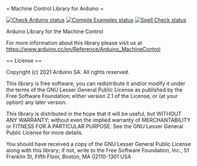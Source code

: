 = Machine Control Library for Arduino =

[![Check Arduino status](https://github.com/arduino-libraries/AutomationCarrierLibrary/actions/workflows/check-arduino.yml/badge.svg)](https://github.com/arduino-libraries/AutomationCarrierLibrary/actions/workflows/check-arduino.yml)
[![Compile Examples status](https://github.com/arduino-libraries/AutomationCarrierLibrary/actions/workflows/compile-examples.yml/badge.svg)](https://github.com/arduino-libraries/AutomationCarrierLibrary/actions/workflows/compile-examples.yml)
[![Spell Check status](https://github.com/arduino-libraries/AutomationCarrierLibrary/actions/workflows/spell-check.yml/badge.svg)](https://github.com/arduino-libraries/AutomationCarrierLibrary/actions/workflows/spell-check.yml)

Arduino Library for the Machine Control

For more information about this library please visit us at https://www.arduino.cc/en/Reference/Arduino_MachineControl


== License ==

Copyright (c) 2021 Arduino SA. All rights reserved.

This library is free software; you can redistribute it and/or
modify it under the terms of the GNU Lesser General Public
License as published by the Free Software Foundation; either
version 2.1 of the License, or (at your option) any later version.

This library is distributed in the hope that it will be useful,
but WITHOUT ANY WARRANTY; without even the implied warranty of
MERCHANTABILITY or FITNESS FOR A PARTICULAR PURPOSE. See the GNU
Lesser General Public License for more details.

You should have received a copy of the GNU Lesser General Public
License along with this library; if not, write to the Free Software
Foundation, Inc., 51 Franklin St, Fifth Floor, Boston, MA 02110-1301 USA
